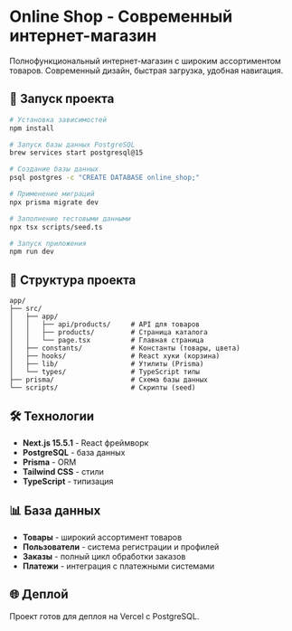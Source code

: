 # Online Shop - Современный интернет-магазин

Полнофункциональный интернет-магазин с широким ассортиментом товаров. Современный дизайн, быстрая загрузка, удобная навигация.

## 🚀 Запуск проекта

```bash
# Установка зависимостей
npm install

# Запуск базы данных PostgreSQL
brew services start postgresql@15

# Создание базы данных
psql postgres -c "CREATE DATABASE online_shop;"

# Применение миграций
npx prisma migrate dev

# Заполнение тестовыми данными
npx tsx scripts/seed.ts

# Запуск приложения
npm run dev
```

## 📁 Структура проекта

```
app/
├── src/
│   ├── app/
│   │   ├── api/products/     # API для товаров
│   │   ├── products/         # Страница каталога
│   │   └── page.tsx          # Главная страница
│   ├── constants/            # Константы (товары, цвета)
│   ├── hooks/                # React хуки (корзина)
│   ├── lib/                  # Утилиты (Prisma)
│   └── types/                # TypeScript типы
├── prisma/                   # Схема базы данных
└── scripts/                  # Скрипты (seed)
```

## 🛠 Технологии

- **Next.js 15.5.1** - React фреймворк
- **PostgreSQL** - база данных
- **Prisma** - ORM
- **Tailwind CSS** - стили
- **TypeScript** - типизация

## 📊 База данных

- **Товары** - широкий ассортимент товаров
- **Пользователи** - система регистрации и профилей
- **Заказы** - полный цикл обработки заказов
- **Платежи** - интеграция с платежными системами

## 🌐 Деплой

Проект готов для деплоя на Vercel с PostgreSQL.
